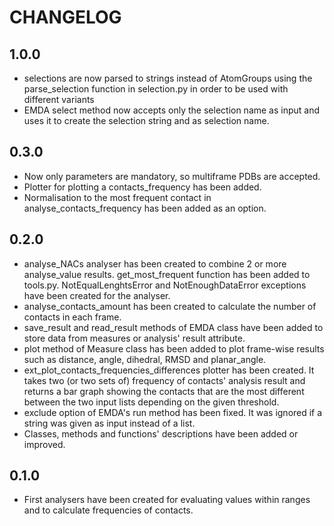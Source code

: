 # CHANGELOG

## 1.0.0
- selections are now parsed to strings instead of AtomGroups using the parse_selection function in selection.py in order to be used with different variants
- EMDA select method now accepts only the selection name as input and uses it to create the selection string and as selection name.


## 0.3.0
- Now only parameters are mandatory, so multiframe PDBs are accepted.
- Plotter for plotting a contacts_frequency has been added. 
- Normalisation to the most frequent contact in analyse_contacts_frequency has been added as an option.


## 0.2.0
- analyse_NACs analyser has been created to combine 2 or more analyse_value results. get_most_frequent function has been added to tools.py. NotEqualLenghtsError and NotEnoughDataError exceptions have been created for the analyser.
- analyse_contacts_amount has been created to calculate the number of contacts in each frame.
- save_result and read_result methods of EMDA class have been added to store data from measures or analysis' result attribute. 
- plot method of Measure class has been added to plot frame-wise results such as distance, angle, dihedral, RMSD and planar_angle.
- ext_plot_contacts_frequencies_differences plotter has been created. It takes two (or two sets of) frequency of contacts' analysis result and returns a bar graph showing the contacts that are the most different between the two input lists depending on the given threshold.
- exclude option of EMDA's run method has been fixed. It was ignored if a string was given as input instead of a list.
- Classes, methods and functions' descriptions have been added or improved.


## 0.1.0

- First analysers have been created for evaluating values within ranges and to calculate frequencies of contacts.